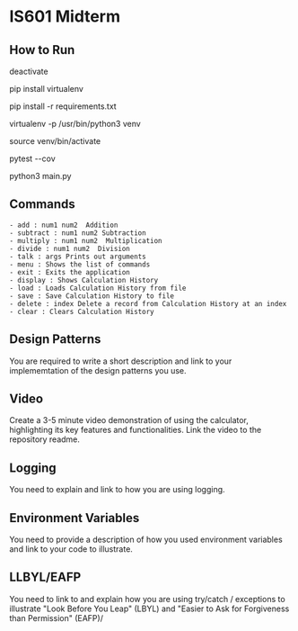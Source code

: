# IS601 Midterm

## How to Run

deactivate

pip install virtualenv 

pip install -r requirements.txt

virtualenv -p /usr/bin/python3 venv

source venv/bin/activate

pytest --cov

python3 main.py

## Commands

```
- add : num1 num2  Addition
- subtract : num1 num2 Subtraction
- multiply : num1 num2  Multiplication
- divide : num1 num2  Division
- talk : args Prints out arguments
- menu : Shows the list of commands
- exit : Exits the application
- display : Shows Calculation History
- load : Loads Calculation History from file
- save : Save Calculation History to file 
- delete : index Delete a record from Calculation History at an index
- clear : Clears Calculation History
```
## Design Patterns

You are required to write a short description and link to your implememtation of the design patterns you use.

## Video

Create a 3-5 minute video demonstration of using the calculator, highlighting its key features and functionalities. Link the video to the repository readme.

## Logging

You need to explain and link to how you are using logging.

## Environment Variables

You need to provide a description of how you used environment variables and link to your code to illustrate.

## LLBYL/EAFP

You need to link to and explain how you are using try/catch / exceptions to illustrate "Look Before You Leap" (LBYL) and "Easier to Ask for Forgiveness than Permission" (EAFP)/

